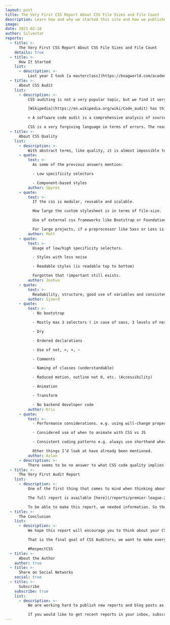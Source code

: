 ```yaml
---
layout: post
title: The Very First CSS Report About CSS File Sizes and File Count
description: Learn how and why we started this site and how we published our first report about file sizes in Premier League sites.
image:
date: 2021-02-18
author: Silvestar
reports:
  - title: >-
      The Very First CSS Report About CSS File Sizes and File Count
    details: true
  - title: >-
      How It Started
    list:
      - description: >-
          Last year I took [a masterclass](https://boagworld.com/academy/finding-clients/) on finding clients by Paul Boag. I never got to the final lesson, but one particular advice stuck with me: you should combine your passion with your profession. So I started thinking about combining sports, my passion, and front-end development, to be more precise, CSS, my profession. Since I enjoy writing CSS and exploring it and finding new ways to use it more efficiently, I got the idea of starting a site about auditing CSS. I presented the idea to my friend, and here we are now, providing our first report.
  - title: >-
      About CSS Audit
    list:
      - description: >-
          CSS auditing is not a very popular topic, but we find it very important. Although there are some excellent tools and resources, we don’t think those are widespread enough. One of the aims of CSS Auditors is to try to change that. We want to bring attention to CSS and all aspects of writing quality CSS code. After all, every site on earth uses CSS, with very few exceptions [like this one](https://motherfuckingwebsite.com/).

          [Wikipedia](https://en.wikipedia.org/wiki/Code_audit) has this definition for code audit:

          > A software code audit is a comprehensive analysis of source code in a programming project with the intent of discovering bugs, security breaches or violations of programming conventions.

          CSS is a very forgiving language in terms of errors. The reason is that browsers usually skip the line that produces the error while the rest of the code remains valid. There are linters and other tools that could prevent those issues. Still, they cannot prevent developers from writing inadequate CSS. That is why we would like to add [u]CSS code quality[\u] to this definition.
  - title: >-
      About CSS Quality
    list:
      - description: >-
          With abstract terms, like quality, it is almost impossible to determine the formula or calculation. How would you define code quality, in particular, CSS code quality? We asked this question in several places, including [dev.to](https://dev.to/starbist/how-to-measure-determine-the-quality-of-the-css-code-1f48) and some Slack communities. Here are some of the answers:
      - quote:
          text: >-
            As some of the previous answers mention:

            - Low specificity selectors

            - Component-based styles
          author: Spyros
      - quote:
          text: >-
            If the css is modular, reusable and scalable.

            How large the custom stylesheet is in terms of file-size.

            Use of external css frameworks like Bootstrap or Foundation.

            For large projects, if a preprocessor like Sass or Less is being implemented with properly organized functions, mixins, variables, etc.
          author: Matt
      - quote:
          text: >-
            Usage of low/high specificity selectors.

            - Styles with less noise

            - Readable styles (is readable top to bottom)

            Forgotten that !important still exists.
          author: Joshua
      - quote:
          text: >-
            Readability, structure, good use of variables and consistency. The bigger the project, the more important these are to me.  Also the lack of exceptions although this might be more of a bad design practice...
          author: Sjoerd
      - quote:
          text: >-
            - No bootstrap

            - Mostly max 3 selectors ( in case of sass, 3 levels of nesting )

            - Dry

            - Ordered declarations

            - Use of not, >, +, ~

            - Comments

            - Naming of classes (understandable)

            - Reduced motion, outline not 0, etc. (Accessibility)

            - Animation

            - Transform

            - No backend developer code
          author: Kris
      - quote:
          text: >-
            - Performance considerations. e.g. using will-change property when animating.

            - Considered use of when to animate with CSS vs JS

            - Consistent coding patterns e.g. always use shorthand where appropriate.

            Other things I’d look at have already been mentioned.
          author: Azlan
      - description: >-
          There seems to be no answer to what CSS code quality implies. Everyone’s answer is different and it depends on various apsects.
  - title: >-
      The Very First Audit Report
    list:
      - description: >-
          One of the first thing that comes to mind when thinking about the quality of the code is file size. That is exactly what we did in our first report – we audited CSS code of all Premier League sites. This is the part where I managed to include my passion, sports, into the project.

          The full report is available [here](/reports/premier-league-2021-02/). I don’t want to write any spoilers, so I will leave you to read it thoroughly.

          To be able to make this report, we needed information. So the first step was to extract the CSS code from these sites. We used [wappalyzer](https://github.com/aliasio/wappalyzer) and [extract-css-core](https://github.com/bartveneman/extract-css-core), both excellent tools. We didn’t want to make calculations manually since we wanted to reuse the script to audit other sites, so we wrote a script for calculations and graphs. Finally, we needed to make the report look appealing. This is definitively the part that could use more love, but we wanted to release the report as soon as possible.
  - title: >-
      The Conclusion
    list:
      - description: >-
          We hope this report will encourage you to think about your CSS code’s size and the quality of CSS in general.

          That is the final goal of CSS Auditors; we want to make every developer respect CSS.

          #RespectCSS
  - title: >-
      About the Author
    author: true
  - title: >-
      Share on Social Networks
    social: true
  - title: >-
      Subscribe
    subscribe: true
    list:
      - description: >-
          We are working hard to publish new reports and blog posts as soon as possible.

          If you would like to get recent reports in your inbox, subscribe here!
---
```


